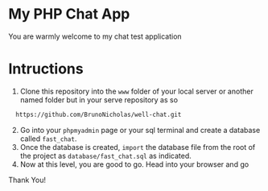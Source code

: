 # My PHP Chat App 
You are warmly welcome to my chat test application 


# Intructions 
1. Clone this repository into the ```www``` folder of your local server or another named folder but in your serve repository as so

```bash
  https://github.com/BrunoNicholas/well-chat.git
```

2. Go into your ```phpmyadmin``` page or your sql terminal and create a database called ```fast_chat```.
3. Once the database is created, ```import``` the database file from the root of the project as ```database/fast_chat.sql``` as indicated.
4. Now at this level, you are good to go. Head into your browser and go

Thank You!
